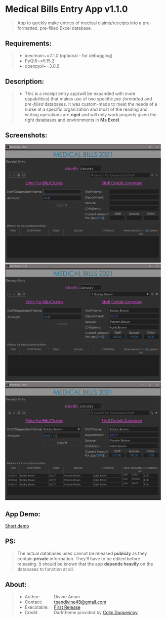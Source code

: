 # Medical Bills Entry App v1.1.0
 >App to quickly make entries of medical claims/receipts into a pre-formatted, pre-filled Excel database.

## Requirements:
>- icecream~=2.1.0 (optional - for debugging)
>- PyQt5~=5.15.2
>- openpyxl~=3.0.6

## Description:
>- This is a receipt entry app(will be expanded with more capabilities) that makes use of two specific *pre-formatted*
and *pre-filled* databases. It was custom-made to meet the needs of a nurse at a specific organization and most of the
reading and writing operations are **rigid** and will only work properly given the right databases and environments in
**Ms Excel**.

## Screenshots:
<img src='https://raw.githubusercontent.com/CHR-onicles/Medical_Bills_Program/main/screenshots/ss-1.png' width=800 alt="ss-1">
<img src='https://raw.githubusercontent.com/CHR-onicles/Medical_Bills_Program/main/screenshots/ss-2.png' width=800 alt="ss-2">
<img src='https://raw.githubusercontent.com/CHR-onicles/Medical_Bills_Program/main/screenshots/ss-3.png' width=800 alt="ss-3">

## App Demo:
[Short demo](https://imgur.com/3FAxKkB)

## PS:
> The actual databases used cannot be released **publicly** as they contain **private** information. They'll have to
be edited before releasing. It should be known that the app **depends heavily** on the databases to function at all.


## About:
>- Author:     &emsp;&emsp;&emsp;Divine Anum
>- Contact:    &ensp;&emsp;&emsp;tpandivine48@gmail.com
>- Executable: &emsp;[First Release](https://github.com/CHR-onicles/Medical_Bills_Program/releases/tag/v1.0)
>- Credit:     &emsp;&emsp;&nbsp;&emsp;Darktheme provided by [Colin Duquesnoy](https://github.com/ColinDuquesnoy)
